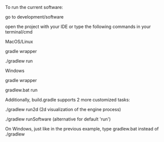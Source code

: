 To run the current software:

go to development/software 

open the project with your IDE or type the following commands in your terminal/cmd


MacOS/Linux

gradle wrapper

./gradlew run


Windows

gradle wrapper

gradlew.bat run


Additionally, build.gradle supports 2 more customized tasks:

./gradlew run2d (2d visualization of the engine process)

./gradlew runSoftware (alternative for default 'run')


On Windows, just like in the previous example, type gradlew.bat instead of ./gradlew